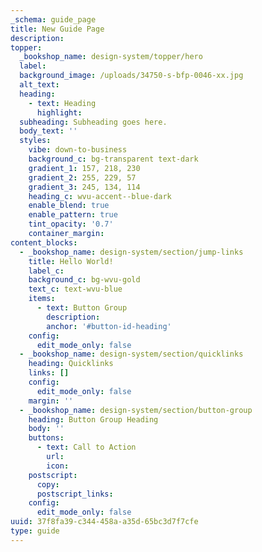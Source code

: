 ```yaml
---
_schema: guide_page
title: New Guide Page
description:
topper:
  _bookshop_name: design-system/topper/hero
  label:
  background_image: /uploads/34750-s-bfp-0046-xx.jpg
  alt_text:
  heading:
    - text: Heading
      highlight:
  subheading: Subheading goes here.
  body_text: ''
  styles:
    vibe: down-to-business
    background_c: bg-transparent text-dark
    gradient_1: 157, 218, 230
    gradient_2: 255, 229, 57
    gradient_3: 245, 134, 114
    heading_c: wvu-accent--blue-dark
    enable_blend: true
    enable_pattern: true
    tint_opacity: '0.7'
    container_margin:
content_blocks:
  - _bookshop_name: design-system/section/jump-links
    title: Hello World!
    label_c:
    background_c: bg-wvu-gold
    text_c: text-wvu-blue
    items:
      - text: Button Group
        description:
        anchor: '#button-id-heading'
    config:
      edit_mode_only: false
  - _bookshop_name: design-system/section/quicklinks
    heading: Quicklinks
    links: []
    config:
      edit_mode_only: false
    margin: ''
  - _bookshop_name: design-system/section/button-group
    heading: Button Group Heading
    body: ''
    buttons:
      - text: Call to Action
        url:
        icon:
    postscript:
      copy:
      postscript_links:
    config:
      edit_mode_only: false
uuid: 37f8fa39-c344-458a-a35d-65bc3d7f7cfe
type: guide
---
```


